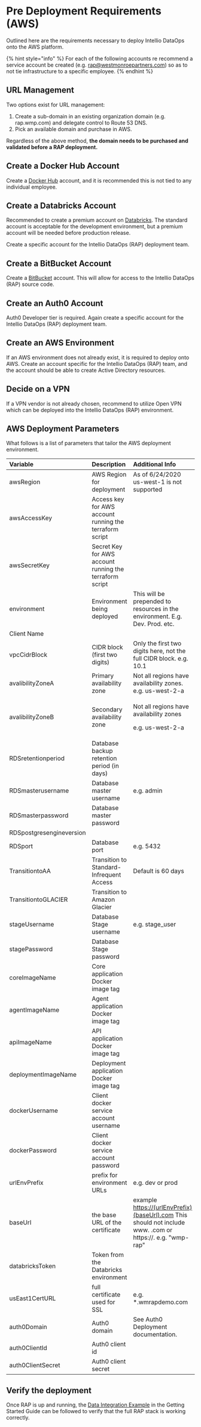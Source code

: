 # Pre Deployment Requirements \(AWS\)

Outlined here are the requirements necessary to deploy Intellio DataOps onto the AWS platform.

{% hint style="info" %}
For each of the following accounts re recommend a service account be created \(e.g. rap@westmonroepartners.com\) so as to not tie infrastructure to a specific employee.
{% endhint %}

## URL Management

Two options exist for URL management:

1. Create a sub-domain in an existing organization domain \(e.g. rap.wmp.com\) and delegate control to Route 53 DNS.
2. Pick an available domain and purchase in AWS.

Regardless of the above method, **the domain needs to be purchased and validated before a RAP deployment.**

## **Create a Docker Hub Account**

Create a [Docker Hub](https://hub.docker.com/signup) account, and it is recommended this is not tied to any individual employee.

## Create a Databricks Account

Recommended to create a premium account on [Databricks](https://databricks.com/try-databricks). The standard account is acceptable for the development environment, but a premium account will be needed before production release.

Create a specific account for the Intellio DataOps \(RAP\) deployment team.

## Create a BitBucket Account

Create a [BitBucket](https://id.atlassian.com/signup?application=bitbucket&continue=https%3A//bitbucket.org/account/signin/%3Foptintocst%3D1%26next%3D/%3Faidsignup%3D1) account. This will allow for access to the Intellio DataOps \(RAP\) source code.

## Create an Auth0 Account

Auth0 Developer tier is required. Again create a specific account for the Intellio DataOps \(RAP\) deployment team.

## Create an AWS Environment

If an AWS environment does not already exist, it is required to deploy onto AWS. Create an account specific for the Intellio DataOps \(RAP\) team, and the account should be able to create Active Directory resources.

## Decide on a VPN

If a VPN vendor is not already chosen, recommend to utilize Open VPN which can be deployed into the Intellio DataOps \(RAP\) environment.

## AWS Deployment Parameters

What follows is a list of parameters that tailor the AWS deployment environment.

<table>
  <thead>
    <tr>
      <th style="text-align:left">Variable</th>
      <th style="text-align:left">Description</th>
      <th style="text-align:left">Additional Info</th>
    </tr>
  </thead>
  <tbody>
    <tr>
      <td style="text-align:left">awsRegion</td>
      <td style="text-align:left">AWS Region for deployment</td>
      <td style="text-align:left">As of 6/24/2020 us-west-1 is not supported</td>
    </tr>
    <tr>
      <td style="text-align:left">awsAccessKey</td>
      <td style="text-align:left">Access key for AWS account running the terraform script</td>
      <td style="text-align:left"></td>
    </tr>
    <tr>
      <td style="text-align:left">awsSecretKey</td>
      <td style="text-align:left">Secret Key for AWS account running the terraform script</td>
      <td style="text-align:left"></td>
    </tr>
    <tr>
      <td style="text-align:left">environment</td>
      <td style="text-align:left">Environment being deployed</td>
      <td style="text-align:left">This will be prepended to resources in the environment. E.g. Dev. Prod.
        etc.</td>
    </tr>
    <tr>
      <td style="text-align:left">Client Name</td>
      <td style="text-align:left"></td>
      <td style="text-align:left"></td>
    </tr>
    <tr>
      <td style="text-align:left">vpcCidrBlock</td>
      <td style="text-align:left">CIDR block (first two digits)</td>
      <td style="text-align:left">Only the first two digits here, not the full CIDR block. e.g. 10.1</td>
    </tr>
    <tr>
      <td style="text-align:left">avalibilityZoneA</td>
      <td style="text-align:left">Primary availability zone</td>
      <td style="text-align:left">Not all regions have availability zones. e.g. us-west-2-a</td>
    </tr>
    <tr>
      <td style="text-align:left">avalibilityZoneB</td>
      <td style="text-align:left">Secondary availability zone</td>
      <td style="text-align:left">
        <p>Not all regions have availability zones</p>
        <p>e.g. us-west-2-a</p>
      </td>
    </tr>
    <tr>
      <td style="text-align:left">RDSretentionperiod</td>
      <td style="text-align:left">Database backup retention period (in days)</td>
      <td style="text-align:left"></td>
    </tr>
    <tr>
      <td style="text-align:left">RDSmasterusername</td>
      <td style="text-align:left">Database master username</td>
      <td style="text-align:left">e.g. admin</td>
    </tr>
    <tr>
      <td style="text-align:left">RDSmasterpassword</td>
      <td style="text-align:left">Database master password</td>
      <td style="text-align:left"></td>
    </tr>
    <tr>
      <td style="text-align:left">RDSpostgresengineversion</td>
      <td style="text-align:left"></td>
      <td style="text-align:left"></td>
    </tr>
    <tr>
      <td style="text-align:left">RDSport</td>
      <td style="text-align:left">Database port</td>
      <td style="text-align:left">e.g. 5432</td>
    </tr>
    <tr>
      <td style="text-align:left">TransitiontoAA</td>
      <td style="text-align:left">Transition to Standard-Infrequent Access</td>
      <td style="text-align:left">Default is 60 days</td>
    </tr>
    <tr>
      <td style="text-align:left">TransitiontoGLACIER</td>
      <td style="text-align:left">Transition to Amazon Glacier</td>
      <td style="text-align:left"></td>
    </tr>
    <tr>
      <td style="text-align:left">stageUsername</td>
      <td style="text-align:left">Database Stage username</td>
      <td style="text-align:left">e.g. stage_user</td>
    </tr>
    <tr>
      <td style="text-align:left">stagePassword</td>
      <td style="text-align:left">Database Stage password</td>
      <td style="text-align:left"></td>
    </tr>
    <tr>
      <td style="text-align:left">coreImageName</td>
      <td style="text-align:left">Core application Docker image tag</td>
      <td style="text-align:left"></td>
    </tr>
    <tr>
      <td style="text-align:left">agentImageName</td>
      <td style="text-align:left">Agent application Docker image tag</td>
      <td style="text-align:left"></td>
    </tr>
    <tr>
      <td style="text-align:left">apiImageName</td>
      <td style="text-align:left">API application Docker image tag</td>
      <td style="text-align:left"></td>
    </tr>
    <tr>
      <td style="text-align:left">deploymentImageName</td>
      <td style="text-align:left">Deployment application Docker image tag</td>
      <td style="text-align:left"></td>
    </tr>
    <tr>
      <td style="text-align:left">dockerUsername</td>
      <td style="text-align:left">Client docker service account username</td>
      <td style="text-align:left"></td>
    </tr>
    <tr>
      <td style="text-align:left">dockerPassword</td>
      <td style="text-align:left">Client docker service account password</td>
      <td style="text-align:left"></td>
    </tr>
    <tr>
      <td style="text-align:left">urlEnvPrefix</td>
      <td style="text-align:left">prefix for environment URLs</td>
      <td style="text-align:left">e.g. dev or prod</td>
    </tr>
    <tr>
      <td style="text-align:left">baseUrl</td>
      <td style="text-align:left">the base URL of the certificate</td>
      <td style="text-align:left">example <a href="https://(urlEnvPrefix)(baseUrl).com">https://(urlEnvPrefix)(baseUrl).com</a> This
        should not include www. .com or https://. e.g. &quot;wmp-rap&quot;</td>
    </tr>
    <tr>
      <td style="text-align:left">databricksToken</td>
      <td style="text-align:left">Token from the Databricks environment</td>
      <td style="text-align:left"></td>
    </tr>
    <tr>
      <td style="text-align:left">usEast1CertURL</td>
      <td style="text-align:left">full certificate used for SSL</td>
      <td style="text-align:left">e.g. *.wmrapdemo.com</td>
    </tr>
    <tr>
      <td style="text-align:left">auth0Domain</td>
      <td style="text-align:left">Auth0 domain</td>
      <td style="text-align:left">See Auth0 Deployment documentation.</td>
    </tr>
    <tr>
      <td style="text-align:left">auth0ClientId</td>
      <td style="text-align:left">Auth0 client id</td>
      <td style="text-align:left"></td>
    </tr>
    <tr>
      <td style="text-align:left">auth0ClientSecret</td>
      <td style="text-align:left">Auth0 client secret</td>
      <td style="text-align:left"></td>
    </tr>
  </tbody>
</table>

## Verify the deployment

Once RAP is up and running, the [Data Integration Example](../../getting-started-guide/data-integration-example/) in the Getting Started Guide can be followed to verify that the full RAP stack is working correctly. 

